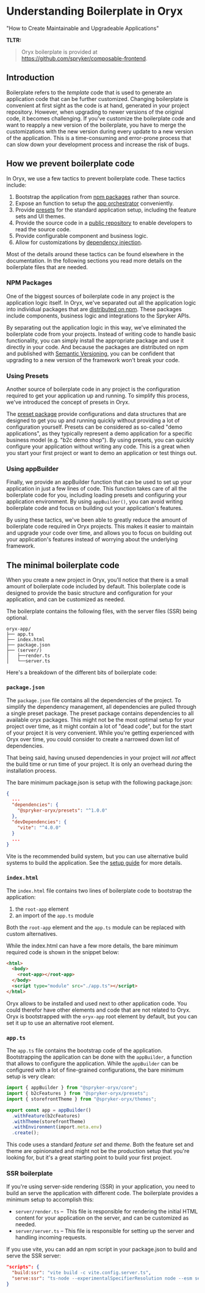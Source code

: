 # Understanding Boilerplate in Oryx

"How to Create Maintainable and Upgradeable Applications"

**TLTR:**

> Oryx boilerplate is provided at https://github.com/spryker/composable-frontend.

## Introduction

Boilerplate refers to the _template_ code that is used to generate an application code that can be further customized. Changing boilerplate is convenient at first sight as the code is at hand, generated in your project repository. However, when upgrading to newer versions of the original code, it becomes challenging. If you've customize the boilerplate code and want to reapply a new version of the boilerplate, you have to merge the customizations with the new version during every update to a new version of the application. This is a time-consuming and error-prone process that can slow down your development process and increase the risk of bugs.

## How we prevent boilerplate code

In Oryx, we use a few tactics to prevent boilerplate code. These tactics include:

1. Bootstrap the application from [npm packages](https://www.npmjs.com/org/spryker-oryx) rather than source.
2. Expose an function to setup the [app orchestrator](./app-orchestrator.md) conveniently.
3. Provide [presets](./presets.md) for the standard application setup, including the feature sets and UI themes.
4. Provide the source code in a [public repository](https://github.com/spryker/oryx) to enable developers to read the source code.
5. Provide configurable component and business logic.
6. Allow for customizations by [dependency injection](./dependency-injection.md).

Most of the details around these tactics can be found elsewhere in the documentation. In the following sections you read more details on the boilerplate files that are needed.

### NPM Packages

One of the biggest sources of boilerplate code in any project is the application logic itself. In Oryx, we've separated out all the application logic into individual packages that are [distributed on npm](https://www.npmjs.com/org/spryker-oryx). These packages include components, business logic and integrations to the Spryker APIs.

By separating out the application logic in this way, we've eliminated the boilerplate code from your projects. Instead of writing code to handle basic functionality, you can simply install the appropriate package and use it directly in your code. And because the packages are distributed on npm and published with [Semantic Versioning](https://semver.org/), you can be confident that upgrading to a new version of the framework won't break your code.

### Using Presets

Another source of boilerplate code in any project is the configuration required to get your application up and running. To simplify this process, we've introduced the concept of presets in Oryx.

The [preset package](https://www.npmjs.com/package/@spryker-oryx/presets) provide configurations and data structures that are designed to get you up and running quickly without providing a lot of configuration yourself. Presets can be considered as so-called "demo applications", as they typically represent a demo application for a specific business model (e.g. "b2c demo shop"). By using presets, you can quickly configure your application without writing any code. This is a great when you start your first project or want to demo an application or test things out.

### Using appBuilder

Finally, we provide an appBuilder function that can be used to set up your application in just a few lines of code. This function takes care of all the boilerplate code for you, including loading presets and configuring your application environment. By using `appBuilder()`, you can avoid writing boilerplate code and focus on building out your application's features.

By using these tactics, we've been able to greatly reduce the amount of boilerplate code required in Oryx projects. This makes it easier to maintain and upgrade your code over time, and allows you to focus on building out your application's features instead of worrying about the underlying framework.

## The minimal boilerplate code

When you create a new project in Oryx, you'll notice that there is a small amount of boilerplate code included by default. This boilerplate code is designed to provide the basic structure and configuration for your application, and can be customized as needed.

The boilerplate contains the following files, with the server files (SSR) being optional.

```
oryx-app/
├── app.ts
├── index.html
├── package.json
├── (server/)
│   ├──render.ts
│   └──server.ts
```

Here's a breakdown of the different bits of boilerplate code:

### `package.json`

The `package.json` file contains all the dependencies of the project. To simplify the dependency management, all dependencies are pulled through a single preset package. The preset package contains dependencies to all available oryx packages. This might not be the most optimal setup for your project over time, as it might contain a lot of "dead code", but for the start of your project it is very convenient. While you're getting experienced with Oryx over time, you could consider to create a narrowed down list of dependencies.

That being said, having unused dependencies in your project will _not_ affect the build time or run time of your project. It is only an overhead during the installation process.

The bare minimum package.json is setup with the following package.json:

```json
{
  ...
  "dependencies": {
    "@spryker-oryx/presets": "^1.0.0"
  },
  "devDependencies": {
    "vite": "^4.0.0"
  }
  ...
}
```

Vite is the recommended build system, but you can use alternative build systems to build the application. See the [setup guide](./setup-guide.md) for more details.

### `index.html`

The `index.html` file contains two lines of boilerplate code to bootstrap the application:

1. the `root-app` element
2. an import of the `app.ts` module

Both the `root-app` element and the `app.ts` module can be replaced with custom alternatives.

While the index.html can have a few more details, the bare minimum required code is shown in the snippet below:

```html
<html>
  <body>
    <root-app></root-app>
  </body>
  <script type="module" src="./app.ts"></script>
</html>
```

Oryx allows to be installed and used next to other application code. You could therefor have other elements and code that are not related to Oryx. Oryx is bootstrapped with the `oryx-app` root element by default, but you can set it up to use an alternative root element.

### `app.ts`

The `app.ts` file contains the bootstrap code of the application. Bootstrapping the application can be done with the `appBuilder`, a function that allows to configure the application. While the `appBuilder` can be configured with a lot of fine-grained configurations, the bare minimum setup is very clean:

```ts
import { appBuilder } from "@spryker-oryx/core";
import { b2cFeatures } from "@spryker-oryx/presets";
import { storefrontTheme } from "@spryker-oryx/themes";

export const app = appBuilder()
  .withFeature(b2cFeatures)
  .withTheme(storefrontTheme)
  .withEnvironment(import.meta.env)
  .create();
```

This code uses a standard _feature set_ and _theme_. Both the feature set and theme are opinionated and might not be the production setup that you're looking for, but it's a great starting point to build your first project.

### SSR boilerplate

If you're using server-side rendering (SSR) in your application, you need to build an serve the application with different code. The boilerplate provides a minimum setup to accomplish this:

- `server/render.ts` –  This file is responsible for rendering the initial HTML content for your application on the server, and can be customized as needed.
- `server/server.ts` – This file is responsible for setting up the server and handling incoming requests.

If you use vite, you can add an npm script in your package.json to build and serve the SSR server:

```json
"scripts": {
  "build:ssr": "vite build -c vite.config.server.ts",
  "serve:ssr": "ts-node --experimentalSpecifierResolution node --esm server/server",
}
```
